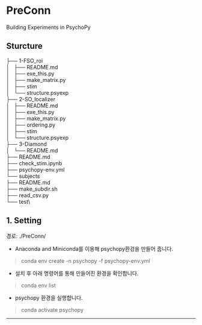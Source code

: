# PreConn


Building Experiments in PsychoPy


## Sturcture

├── 1-FSO_roi\
│   ├── README.md\
│   ├── exe_this.py\
│   ├── make_matrix.py\
│   ├── stim\
│   └── structure.psyexp\
├── 2-SO_localizer\
│   ├── README.md\
│   ├── exe_this.py\
│   ├── make_matrix.py\
│   ├── ordering.py\
│   ├── stim\
│   └── structure.psyexp\
├── 3-Diamond\
│   └── README.md\
├── README.md\
├── check_stim.ipynb\
├── psychopy-env.yml\
└── subjects\
    ├── README.md\
    ├── make_subdir.sh\
    ├── read_csv.py\
    └── test\

## 1. Setting 

경로: ./PreConn/

* Anaconda and Miniconda를 이용해 psychopy환겅을 만들어 줍니다. 
> conda env create -n psychopy -f psychopy-env.yml

* 설치 후 아래 명령어를 통해 만들어진 환경을 확인합니다. 
> conda env list

* psychopy 환경을 실행합니다. 
> conda activate psychopy

------
